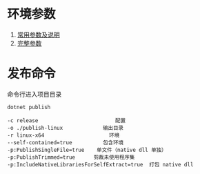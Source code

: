 <!--
 * @Author: snltty
 * @Date: 2021-09-04 00:32:20
 * @LastEditors: snltty
 * @LastEditTime: 2021-10-20 22:13:45
 * @version: v1.0.0
 * @Descripttion: 功能说明
 * @FilePath: \client.web.vue3\src\views\about\publish.md
-->
# 环境参数
1. <a href="https://docs.microsoft.com/zh-cn/dotnet/core/rid-catalog" target="_blank">常用参数及说明</a>
2. <a href="https://github.com/dotnet/runtime/blob/main/src/libraries/Microsoft.NETCore.Platforms/src/runtime.json" target="_blank">完整参数</a>

# 发布命令
命令行进入项目目录 
```
dotnet publish 

-c release                         配置
-o ./publish-linux             输出目录
-r linux-x64                     环境
--self-contained=true          包含环境
-p:PublishSingleFile=true    单文件（native dll 单独）
-p:PublishTrimmed=true      剪裁未使用程序集
-p:IncludeNativeLibrariesForSelfExtract=true  打包 native dll
```